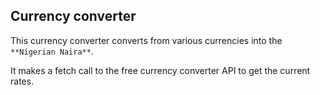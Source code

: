 ## Currency converter

This currency converter converts from various currencies into the ```**Nigerian Naira**```.

It makes a fetch call to the free currency converter API to get the current rates.
